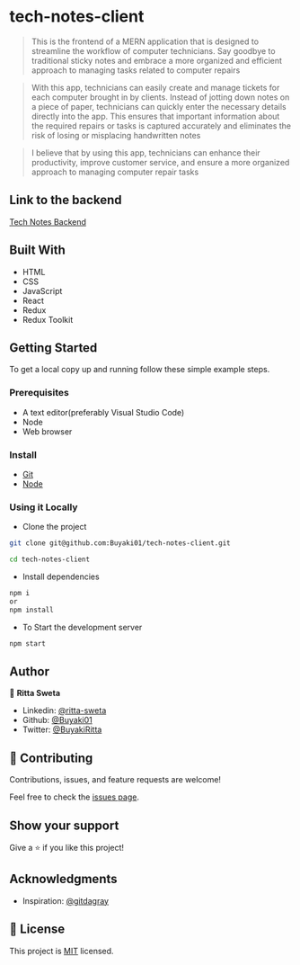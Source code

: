 # tech-notes-client

> This is the frontend of a MERN application that is designed to streamline the workflow of computer technicians. Say goodbye to traditional sticky notes and embrace a more organized and efficient approach to managing tasks related to computer repairs

> With this app, technicians can easily create and manage tickets for each computer brought in by clients. Instead of jotting down notes on a piece of paper, technicians can quickly enter the necessary details directly into the app. This ensures that important information about the required repairs or tasks is captured accurately and eliminates the risk of losing or misplacing handwritten notes

> I believe that by using this app, technicians can enhance their productivity, improve customer service, and ensure a more organized approach to managing computer repair tasks

## Link to the backend
[Tech Notes Backend](https://github.com/Buyaki01/tech-notes-server)

## Built With

- HTML
- CSS
- JavaScript
- React
- Redux
- Redux Toolkit

## Getting Started

To get a local copy up and running follow these simple example steps.

### Prerequisites
- A text editor(preferably Visual Studio Code)
- Node
- Web browser

### Install
- [Git](https://git-scm.com/downloads)
- [Node](https://nodejs.org/en/download/)

### Using it Locally

- Clone the project

```bash 
git clone git@github.com:Buyaki01/tech-notes-client.git

cd tech-notes-client
```

- Install dependencies

```bash
npm i 
or
npm install
```

- To Start the development server
```bash
npm start
```

## Author
👤 **Ritta Sweta**

- Linkedin: [@ritta-sweta](https://www.linkedin.com/in/ritta-sweta/)
- Github: [@Buyaki01](https://github.com/Buyaki01)
- Twitter: [@BuyakiRitta](https://twitter.com/BuyakiRitta)


## 🤝 Contributing

Contributions, issues, and feature requests are welcome!

Feel free to check the [issues page](https://github.com/Buyaki01/tech-notes-client/issues).

## Show your support

Give a ⭐️ if you like this project!

## Acknowledgments
- Inspiration: [@gitdagray](https://github.com/gitdagray)

## 📝 License

This project is [MIT](./LICENSE.md) licensed.